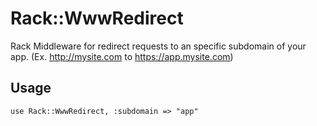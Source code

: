 Rack::WwwRedirect
=================

Rack Middleware for redirect requests to an specific subdomain of your app. (Ex. http://mysite.com to https://app.mysite.com)

Usage
-------

    use Rack::WwwRedirect, :subdomain => "app"
